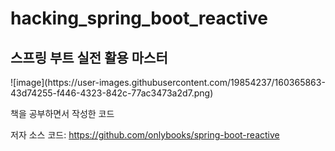 # hacking_spring_boot_reactive

<h2>스프링 부트 실전 활용 마스터</h2>
![image](https://user-images.githubusercontent.com/19854237/160365863-43d74255-f446-4323-842c-77ac3473a2d7.png)

책을 공부하면서 작성한 코드

저자 소스 코드: https://github.com/onlybooks/spring-boot-reactive
